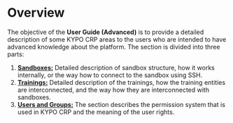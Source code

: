 # Overview

The objective of the **User Guide (Advanced)** is to provide a detailed description of some KYPO CRP areas to the users who are intended to have advanced knowledge about the platform. The section is divided into three parts: 

1. **[Sandboxes:](../sandboxes/sandboxes-overview)** Detailed description of sandbox structure, how it works internally, or the way how to connect to the sandbox using SSH. 
2. **[Trainings:](../trainings/trainings-overview)** Detailed description of the trainings, how the training entities are interconnected, and the way how they are interconnected with sandboxes. 
3. **[Users and Groups:](../users-and-groups/users-and-groups-overview)** The section describes the permission system that is used in KYPO CRP and the meaning of the user rights.
